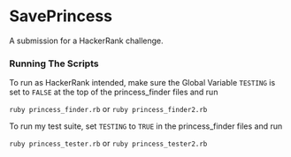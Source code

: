 # SavePrincess
A submission for a HackerRank challenge. 

### Running The Scripts
To run as HackerRank intended, make sure the Global Variable ```TESTING``` is set to ```FALSE``` at the top of the princess_finder files and run 

```ruby princess_finder.rb```
or
```ruby princess_finder2.rb```

To run my test suite, set ```TESTING``` to ```TRUE``` in the princess_finder files and run

```ruby princess_tester.rb```
or
```ruby princess_tester2.rb```
